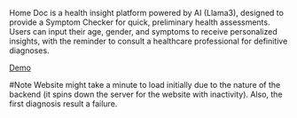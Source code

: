 Home Doc is a health insight platform powered by AI (Llama3), designed to provide a Symptom Checker for quick, preliminary health assessments. Users can input their age, gender, and symptoms to receive personalized insights, with the reminder to consult a healthcare professional for definitive diagnoses.

[Demo](https://homedoc-backend.onrender.com)

#Note
Website might take a minute to load initially due to the nature of the backend (it spins down the server for the website with inactivity). Also, the first diagnosis result a failure.
